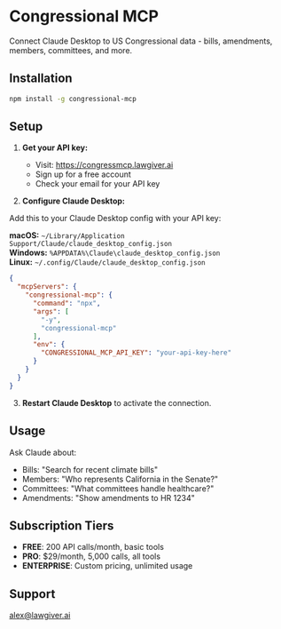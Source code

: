 # Congressional MCP

Connect Claude Desktop to US Congressional data - bills, amendments, members, committees, and more.

## Installation

```bash
npm install -g congressional-mcp
```

## Setup

1. **Get your API key:**
   - Visit: https://congressmcp.lawgiver.ai
   - Sign up for a free account  
   - Check your email for your API key

2. **Configure Claude Desktop:**

Add this to your Claude Desktop config with your API key:

**macOS:** `~/Library/Application Support/Claude/claude_desktop_config.json`  
**Windows:** `%APPDATA%\Claude\claude_desktop_config.json`  
**Linux:** `~/.config/Claude/claude_desktop_config.json`

```json
{
  "mcpServers": {
    "congressional-mcp": {
      "command": "npx",
      "args": [
        "-y", 
        "congressional-mcp"
      ],
      "env": {
        "CONGRESSIONAL_MCP_API_KEY": "your-api-key-here"
      }
    }
  }
}
```

3. **Restart Claude Desktop** to activate the connection.

## Usage

Ask Claude about:
- Bills: "Search for recent climate bills"
- Members: "Who represents California in the Senate?"  
- Committees: "What committees handle healthcare?"
- Amendments: "Show amendments to HR 1234"

## Subscription Tiers

- **FREE**: 200 API calls/month, basic tools
- **PRO**: $29/month, 5,000 calls, all tools
- **ENTERPRISE**: Custom pricing, unlimited usage

## Support

alex@lawgiver.ai